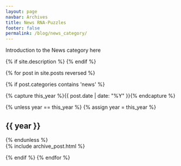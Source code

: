 ```yaml
---
layout: page
navbar: Archives
title: News RNA-Puzzles
footer: false
permalink: /blog/news_category/
---
```

<p>Introduction to the News category here</p>
<!-- 开始：博客归档区域，使用 Schema.org 定义博客相关元数据 -->
<div id="blog-archives" itemscope itemtype="http://schema.org/Blog">
<!-- 开始：Schema.org 元数据 -->
<meta itemprop="name" content="{{ site.title }}" />
{% if site.description %}
<meta itemprop="description" content="{{ site.description }}" />
{% endif %}
<meta itemprop="url" content="{{ site.url }}" />
<!-- 结束：Schema.org 元数据 -->
<!-- 开始：循环遍历所有属于 "news" 分类的文章，使用 reverse 顺序（最新的在前） -->

{% for post in site.posts reversed %}

{% if post.categories contains 'news' %}
<!-- 捕获当前文章的年份 -->
{% capture this_year %}{{ post.date | date: "%Y" }}{% endcapture %}

<!-- 如果当前文章的年份与上一次不一致，则显示年份标题 -->
{% unless year == this_year %}
{% assign year = this_year %}
<h2 class="year">{{ year }}</h2>
{% endunless %}

<!-- 开始：单篇文章区域，使用 Schema.org 定义博客文章 -->
<article class="page-header" itemprop="blogPost" itemscope itemtype="http://schema.org/BlogPosting">
<!-- 包含每篇文章的归档模板，通过 include 引入 archive_post.html -->
{% include archive_post.html %}
</article>
<!-- 结束：单篇文章区域 -->

{% endif %}
{% endfor %}
<!-- 结束：循环遍历所有属于分类的文章 -->

</div>
<!-- 结束：博客归档区域 -->
